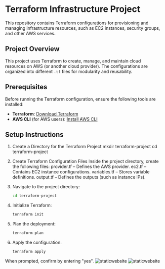 
# Terraform Infrastructure Project

This repository contains Terraform configurations for provisioning and managing infrastructure resources, such as EC2 instances, security groups, and other AWS services.

## Project Overview

This project uses Terraform to create, manage, and maintain cloud resources on AWS (or another cloud provider). The configurations are organized into different `.tf` files for modularity and reusability.

## Prerequisites

Before running the Terraform configuration, ensure the following tools are installed:

- **Terraform**: [Download Terraform](https://www.terraform.io/downloads.html)
- **AWS CLI** (for AWS users): [Install AWS CLI](https://aws.amazon.com/cli/)

## Setup Instructions
1. Create a Directory for the Terraform Project
mkdir terraform-project
cd terraform-project

2. Create Terraform Configuration Files
Inside the project directory, create the following files:
provider.tf – Defines the AWS provider.
ec2.tf – Contains EC2 instance configurations.
variables.tf – Stores variable definitions.
output.tf – Defines the outputs (such as instance IPs).


3. Navigate to the project directory:
   ```bash
   cd terraform-project
   ```
4. Initialize Terraform:
   ```bash
   terraform init
   ```
5. Plan the deployment:
   ```bash
   terraform plan
   ```
6. Apply the configuration:
   ```bash
   terraform apply
   
When prompted, confirm by entering "yes".
![staticwebsite](image.png)
![staticwebsite](image2.png)
